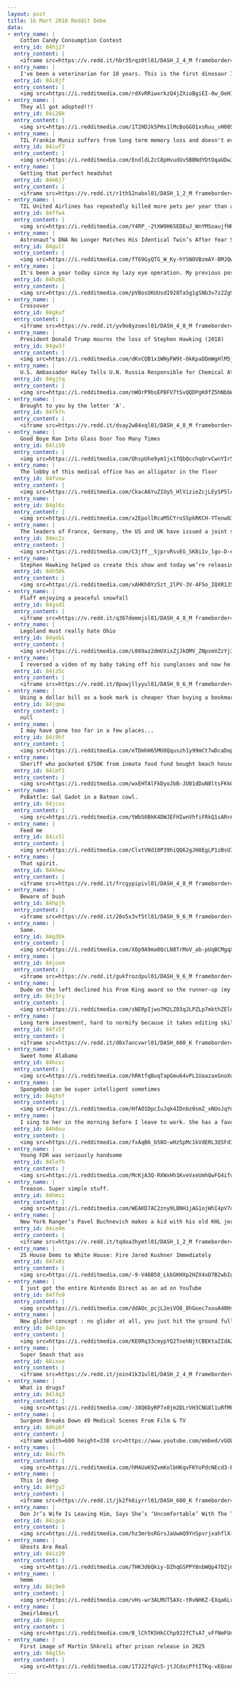 ```yaml
---
layout: post
title: 16 Mart 2018 Reddit Debe
data:
- entry_name: |
    Cotton Candy Consumption Contest
  entry_id: 84hj27
  entry_content: |
    <iframe src=https://v.redd.it/hbr35rqz0tl01/DASH_2_4_M frameborder=0></iframe>
- entry_name: |
    I've been a veterinarian for 10 years. This is the first dinosaur I've worked on.
  entry_id: 84i8jf
  entry_content: |
    <img src=https://i.redditmedia.com/rdXvRRiwxrkzQ4jZXioBgiEI-0w_OeH129k15cRni8k.jpg?fm=jpg&s=3cab1f14c677884cb386f9ccf30d61a0 frameborder=0>
- entry_name: |
    They all got adopted!!!
  entry_id: 84i28k
  entry_content: |
    <img src=https://i.redditmedia.com/1T2HDJk5PHx1lMcBoGGO1xsRuu_vH00Sqy2jXn_vyHk.jpg?fm=jpg&s=6c1ad69ada124e1e37795e76ed02ddee frameborder=0>
- entry_name: |
    TIL Frankie Muniz suffers from long term memory loss and doesn't even remember being on Malcolm in the Middle.
  entry_id: 84iuf7
  entry_content: |
    <img src=https://i.redditmedia.com/EndldLZcC8pHvudUv5BBNdYDtOqaUDwJt-o8GdukjuA.jpg?fm=jpg&s=d07d85df4d900f45b98da30e9815a6cd frameborder=0>
- entry_name: |
    Getting that perfect headshot
  entry_id: 84m6j7
  entry_content: |
    <iframe src=https://v.redd.it/r1th52nabxl01/DASH_1_2_M frameborder=0></iframe>
- entry_name: |
    TIL United Airlines has repeatedly killed more pets per year than any other US airline.
  entry_id: 84ffw4
  entry_content: |
    <img src=https://i.redditmedia.com/Y4RP_-2tXW9H6SEDEuJ_WnYMSoaujfHRPhHIhiwv4Pk.jpg?fm=jpg&s=6dbd5407f990ba336a4d34042551c12f frameborder=0>
- entry_name: |
    Astronaut’s DNA No Longer Matches His Identical Twin’s After Year Spent in Space, NASA Finds
  entry_id: 84gull
  entry_content: |
    <img src=https://i.redditmedia.com/fT69GyQTG_W_Ky-hY5NOVBzmAY-BMJQw5Rqt86--DNw.jpg?fm=jpg&s=35224e99ba17f37a9b8c276ec341e7ca frameborder=0>
- entry_name: |
    It's been a year today since my lazy eye operation. My previous posts inspired lots of people to have the same procedure, so here's my final one...
  entry_id: 84hz68
  entry_content: |
    <img src=https://i.redditmedia.com/pVBosUKUUsdI928Ta5g1gSNb3v7z2Zg9AQtCdEPD6Hs.jpg?fm=jpg&s=036ffc18b338cafdece93bbc13bd51d5 frameborder=0>
- entry_name: |
    Crossover
  entry_id: 84gkuf
  entry_content: |
    <iframe src=https://v.redd.it/yv9o8yzoesl01/DASH_4_8_M frameborder=0></iframe>
- entry_name: |
    President Donald Trump mourns the loss of Stephen Hawking (2018)
  entry_id: 84gw37
  entry_content: |
    <img src=https://i.redditmedia.com/dKvCQB1x1WNyFW9t-OkKpaDDmWgHlM5jrrtxmt-ekuk.jpg?fm=jpg&s=4489e46f230ceb5a6a8f5bf6acf7a1a8 frameborder=0>
- entry_name: |
    U.S. Ambassador Haley Tells U.N. Russia Responsible for Chemical Attack
  entry_id: 84gjtq
  entry_content: |
    <img src=https://i.redditmedia.com/nWOrP9bsEPBFV7tSvQQDPgK0fZ5hNbbWBOCwvEY4Wuc.jpg?fm=jpg&s=ce43f49fdf9714d1692420242f1c1d62 frameborder=0>
- entry_name: |
    Brought to you by the letter 'A'.
  entry_id: 84fkfn
  entry_content: |
    <iframe src=https://v.redd.it/dsay2w84xql01/DASH_4_8_M frameborder=0></iframe>
- entry_name: |
    Good Boye Ran Into Glass Door Too Many Times
  entry_id: 84li59
  entry_content: |
    <img src=https://i.redditmedia.com/QhspUhe9ym1jx1fQbQcchqOrvCwnYIr56FGM2XIogqY.gif?fm=jpg&s=e68bd1a27bc651506ab87cd83d894ce2 frameborder=0>
- entry_name: |
    The lobby of this medical office has an alligator in the floor
  entry_id: 84fvxw
  entry_content: |
    <img src=https://i.redditmedia.com/CkacA6YuZIOy5_HlVizieZcjLEySP5lcygzAqYlh6tI.jpg?fm=jpg&s=e8da2ebbdf4c8c498dfc921d997f205c frameborder=0>
- entry_name: |
  entry_id: 84gl6c
  entry_content: |
    <img src=https://i.redditmedia.com/x2EpollRcaM5CYroS5pkRKCH-YTenwO3QbOwCDDNKlk.jpg?fm=jpg&s=f5a1ee300ef559b59375131db630ddc6 frameborder=0>
- entry_name: |
    The leaders of France, Germany, the US and UK have issued a joint statement stating This is the first offensive use of a nerve agent in Europe since the Second World War, calling it an assault on UK sovereignty.
  entry_id: 84mc2z
  entry_content: |
    <img src=https://i.redditmedia.com/C3jff__SjprvRsvEG_SK8i1v_lgo-D-ehYJYwZkUJPg.jpg?fm=jpg&s=3dc1333fde971547110cfd4f0f07b56d frameborder=0>
- entry_name: |
    Stephen Hawking helped us create this show and today we’re releasing it for free. No paywall, ads or email address required to stream the series.
  entry_id: 84h58k
  entry_content: |
    <img src=https://i.redditmedia.com/xAHKh0Yz5zt_2lPV-3V-4F5o_IQXR1JSmNpbd1jBO74.jpg?fm=jpg&s=d513ea4da67e86565a50e34d050731f3 frameborder=0>
- entry_name: |
    Fluff enjoying a peaceful snowfall
  entry_id: 84gsd1
  entry_content: |
    <iframe src=https://v.redd.it/q367demmjsl01/DASH_4_8_M frameborder=0></iframe>
- entry_name: |
    Legoland must really hate Ohio
  entry_id: 84gebi
  entry_content: |
    <img src=https://i.redditmedia.com/L089az2dmUXixZjJkOMV_ZNpxmVZzYj3WOubYDQbdUc.jpg?fm=jpg&s=537b7c613151bde1527fc94c8971d784 frameborder=0>
- entry_name: |
    I reversed a video of my baby taking off his sunglasses and now he’s the coolest.
  entry_id: 84jz5c
  entry_content: |
    <iframe src=https://v.redd.it/8powjllyyul01/DASH_9_6_M frameborder=0></iframe>
- entry_name: |
    Using a dollar bill as a book mark is cheaper than buying a bookmark.
  entry_id: 84jqme
  entry_content: |
    null
- entry_name: |
    I may have gone too far in a few places...
  entry_id: 84i9hf
  entry_content: |
    <img src=https://i.redditmedia.com/eTDmhH65MU8Qquszh1y99mCt7wDcaDopoqABKSv5V3o.png?fm=jpg&s=36e61f2f5424759572926bc8b05e4a87 frameborder=0>
- entry_name: |
    Sheriff who pocketed $750K from inmate food fund bought beach house for $740K
  entry_id: 84imf1
  entry_content: |
    <img src=https://i.redditmedia.com/wxEHTAlFkDyoJbB-JU01dDuN8ltsFKkG5CRmwVES9uM.jpg?fm=jpg&s=8485cbe3d66039c0d9c8ac4a3c5bfdeb frameborder=0>
- entry_name: |
    PsBattle: Gal Gadot in a Batman cowl.
  entry_id: 84jcxs
  entry_content: |
    <img src=https://i.redditmedia.com/tWb50BkK4DWJEFHIwnVhfiFRkQ1sARrA7rXzeZZD3G0.jpg?fm=jpg&s=54524e7681c467fc9f3161ba8479fb62 frameborder=0>
- entry_name: |
    Feed me
  entry_id: 84is5l
  entry_content: |
    <img src=https://i.redditmedia.com/ClxtVNd10P39hiQQ62gJH8EgLP1zBsUIwpDnu6mqdcc.gif?fm=jpg&s=6ef56adf1372b075e4cec2bd304a5eaf frameborder=0>
- entry_name: |
    That spirit.
  entry_id: 84khew
  entry_content: |
    <iframe src=https://v.redd.it/frcgypipivl01/DASH_4_8_M frameborder=0></iframe>
- entry_name: |
    Beware of bush
  entry_id: 84hpjh
  entry_content: |
    <iframe src=https://v.redd.it/20o5x3vf5tl01/DASH_9_6_M frameborder=0></iframe>
- entry_name: |
    Same.
  entry_id: 84g3bk
  entry_content: |
    <img src=https://i.redditmedia.com/XOp9A9ma0QcLN8TrMoV_ab-pUqBCMgqX5_YaNvFPa8Y.jpg?fm=jpg&s=2910ee994c610620cabcbb3893223f0b frameborder=0>
- entry_name: |
  entry_id: 84joxm
  entry_content: |
    <iframe src=https://v.redd.it/gukfrozdpul01/DASH_9_6_M frameborder=0></iframe>
- entry_name: |
    Dude on the left declined his Prom King award so the runner-up (my dad) could get paired up with the Queen (his crush). OldSchoolConsiderate (1971)
  entry_id: 84j3ry
  entry_content: |
    <img src=https://i.redditmedia.com/sNERpIjwo7M2LZ03qJLPZLp7mkthZElnYJmKRHtfAnU.png?fm=jpg&s=3e37abdaac1e22d2809f120ff055732e frameborder=0>
- entry_name: |
    Long term investment, hard to normify because it takes editing skills. BUY BUY BUY
  entry_id: 84fs5f
  entry_content: |
    <iframe src=https://v.redd.it/d0x7ancvwrl01/DASH_600_K frameborder=0></iframe>
- entry_name: |
    Sweet home Alabama
  entry_id: 84hcsc
  entry_content: |
    <img src=https://i.redditmedia.com/hRKtfqBuqTapGmu64vPL1UaazaxGnoXdK1efK3jbxnw.jpg?fm=jpg&s=f140c3e2c2daedcc46d2ee334a0162f5 frameborder=0>
- entry_name: |
    Spongebob can be super intelligent sometimes
  entry_id: 84gtof
  entry_content: |
    <img src=https://i.redditmedia.com/HfAO1DpcIuJqk4IDnbz0smZ_xNUoJqYnddLb4khdBgE.jpg?fm=jpg&s=06f524e7946acad36260dca5e6133e09 frameborder=0>
- entry_name: |
    I sing to her in the morning before I leave to work. She has a favorite spot where she lays to listen right next to me.
  entry_id: 84h6uu
  entry_content: |
    <img src=https://i.redditmedia.com/fxAqB6_b58O-wHz5pMc1kVdERL3QSFd3vEVlNInWDAQ.jpg?fm=jpg&s=44ee32912d94e6c1bd3ca973428d7c01 frameborder=0>
- entry_name: |
    Young FDR was seriously handsome
  entry_id: 84lefh
  entry_content: |
    <img src=https://i.redditmedia.com/McKjA3Q-RXWxHh1KveVxeUmhQwFQ4ifuZ6GYOGKPvfA.jpg?fm=jpg&s=97fc64e0bae8ed2c94a5bf82b83f8bea frameborder=0>
- entry_name: |
    Treason. Super simple stuff.
  entry_id: 84hmsz
  entry_content: |
    <img src=https://i.redditmedia.com/WEAKD7AC2zny9LBNH1jAG1ojWhI4pV7q8qFW3VhF7pU.png?fm=jpg&s=517381b488ba8dd18eb7abcdd8901fd9 frameborder=0>
- entry_name: |
    New York Ranger’s Pavel Buchnevich makes a kid with his old KHL jersey cry by giving him a stick and taking a picture with him
  entry_id: 84ie4m
  entry_content: |
    <iframe src=https://v.redd.it/tqdoa3hymtl01/DASH_1_2_M frameborder=0></iframe>
- entry_name: |
    25 House Dems to White House: Fire Jared Kushner Immediately
  entry_id: 84fx8z
  entry_content: |
    <img src=https://i.redditmedia.com/-9-V46B50_LkbGKHXp2HZX4xD7B2wbIgdN8_Jc8kWrA.jpg?fm=jpg&s=faa1b40a60073a6dd839d7e165c3e6ce frameborder=0>
- entry_name: |
    I just got the entire Nintendo Direct as an ad on YouTube
  entry_id: 84ffo9
  entry_content: |
    <img src=https://i.redditmedia.com/ddAOc_pcjL2eiVO8_8hGoec7xouA40HsSf4mzIj-wm0.jpg?fm=jpg&s=7b26c14b3a0572aed97ce963eb8fd11a frameborder=0>
- entry_name: |
    New glider concept : no glider at all, you just hit the ground full speed and die
  entry_id: 84h1go
  entry_content: |
    <img src=https://i.redditmedia.com/KE0Rq33cmypYQ2TnehNjtCBEKtaZIdA2qcKTdtnchsY.png?fm=jpg&s=e1479726ca1800ef8c05a8dd85793bc2 frameborder=0>
- entry_name: |
    Super Smash that ass
  entry_id: 84ixxe
  entry_content: |
    <iframe src=https://v.redd.it/join41k31ul01/DASH_2_4_M frameborder=0></iframe>
- entry_name: |
    What is drugs?
  entry_id: 84l4q3
  entry_content: |
    <img src=https://i.redditmedia.com/-38Q6DyRP7x0jm2DLrVH3CNG8l1uRfMk875wwEow6k4.jpg?fm=jpg&s=5d6c4b48819b06562487606a8423c413 frameborder=0>
- entry_name: |
    Surgeon Breaks Down 49 Medical Scenes From Film & TV
  entry_id: 84hi6f
  entry_content: |
    <iframe width=600 height=338 src=https://www.youtube.com/embed/vGOL7ZvuGMc?feature=oembed&enablejsapi=1&enablejsapi=1&enablejsapi=1 frameborder=0 allow=autoplay; encrypted-media allowfullscreen></iframe>
- entry_name: |
  entry_id: 84irfh
  entry_content: |
    <img src=https://i.redditmedia.com/hM4UaK9ZvmKolbHKqvFKYoPdcNEcd3-biGcTZ6a0juY.jpg?fm=jpg&s=ba5e110089a281b38922f037d2e5bcc9 frameborder=0>
- entry_name: |
    This is deep
  entry_id: 84fjy2
  entry_content: |
    <iframe src=https://v.redd.it/jk2fk6iyrrl01/DASH_600_K frameborder=0></iframe>
- entry_name: |
    Don Jr’s Wife Is Leaving Him, Says She’s ‘Uncomfortable’ With The Trump Family
  entry_id: 84igcm
  entry_content: |
    <img src=https://i.redditmedia.com/hz3mrbsRGrsJaUwmQ9YnSpvrjxahflX-idnJY9brJbk.jpg?fm=jpg&s=4a1301fa00adcdfb7b453f46fce6cf4a frameborder=0>
- entry_name: |
    Ghosts Are Real
  entry_id: 84iz20
  entry_content: |
    <img src=https://i.redditmedia.com/THK3d6Qkiy-DZhqGSPPY8nbWQp47DZjnFVDxtXQDy2o.gif?fm=jpg&s=0dbf17b413b26a6d42cb3156ed0c9e21 frameborder=0>
- entry_name: |
    hmmm
  entry_id: 84j9e0
  entry_content: |
    <img src=https://i.redditmedia.com/vHs-wr3ALMUT5AXc-tRvNHKZ-EXqa6Lrara-3VWGAmU.jpg?fm=jpg&s=baa2b228ec01da58fe43a9883c696e46 frameborder=0>
- entry_name: |
    2meirl4meirl
  entry_id: 84gonz
  entry_content: |
    <img src=https://i.redditmedia.com/B_lChTK5HkCChp9J2fCTsA7_vFfNmFUdcIpF9VSdgd4.jpg?fm=jpg&s=5c15c28f4015742363b0695b9c8c5d40 frameborder=0>
- entry_name: |
    First image of Martin Shkreli after prison release in 2025
  entry_id: 84gl5n
  entry_content: |
    <img src=https://i.redditmedia.com/1TJ22fqVcS-jtJCdxcPftITKq-vEQseA_70Qh7pezyk.png?fm=jpg&s=39b45b1e4b3b7c3e828b0d1d4f2a8ac5 frameborder=0>
---
```

